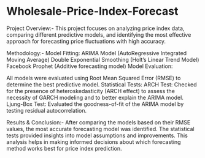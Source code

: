# Wholesale-Price-Index-Forecast
Project Overview:- 
This project focuses on analyzing price index data, comparing different predictive models, and identifying the most effective approach for forecasting price fluctuations with high accuracy.

Methodology:- 
Model Fitting:
ARIMA Model (AutoRegressive Integrated Moving Average)
Double Exponential Smoothing (Holt’s Linear Trend Model)
Facebook Prophet (Additive forecasting model)
Model Evaluation:

All models were evaluated using Root Mean Squared Error (RMSE) to determine the best predictive model.
Statistical Tests:
ARCH Test: Checked for the presence of heteroskedasticity (ARCH effect) to assess the necessity of GARCH modeling and to better explain the ARIMA model.
Ljung-Box Test: Evaluated the goodness-of-fit of the ARIMA model by testing residual autocorrelation.

Results & Conclusion:- 
After comparing the models based on their RMSE values, the most accurate forecasting model was identified. The statistical tests provided insights into model assumptions and improvements.
This analysis helps in making informed decisions about which forecasting method works best for price index prediction.
